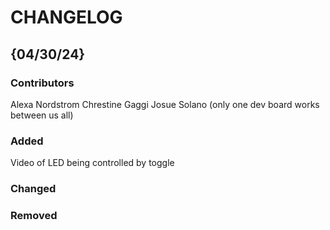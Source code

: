 # CHANGELOG

## {04/30/24}
### Contributors
Alexa Nordstrom
Chrestine Gaggi
Josue Solano
(only one dev board works between us all)
### Added
Video of LED being controlled by toggle

### Changed


### Removed
